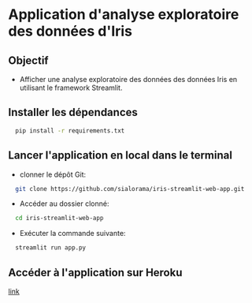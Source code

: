 # Application d'analyse exploratoire des données d'Iris

## Objectif

+ Afficher une analyse exploratoire des données des données Iris en utilisant le framework Streamlit.

## Installer les dépendances

```bash
  pip install -r requirements.txt
```

## Lancer l'application en local dans le terminal

+ clonner le dépôt Git:

```bash
  git clone https://github.com/sialorama/iris-streamlit-web-app.git
```

+ Accéder au dossier clonné:

```bash
  cd iris-streamlit-web-app
```

+ Exécuter la commande suivante:

```bash
  streamlit run app.py
```

## Accéder à l'application sur Heroku
[link](https://iris--streamlit-app.herokuapp.com/)
